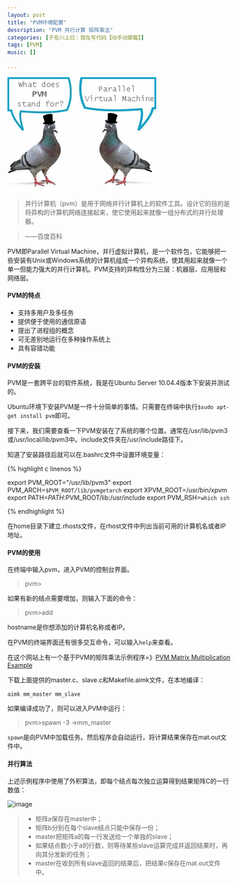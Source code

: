 ```yaml
---
layout: post
title: "PVM环境配置"
description: "PVM 并行计算 矩阵乘法"
categories: [子在川上曰：我在写代码【动手动脚篇】]
tags: [PVM]
music: []

---
```


![image](/assets/images/2014-10-14-pvm.jpg)

>并行计算机（pvm）是用于网络并行计算机上的软件工具。设计它的目的是将异构的计算机网络连接起来，使它使用起来就像一组分布式的并行处理器。

>——百度百科

PVM即Parallel Virtual Machine，并行虚拟计算机，是一个软件包，它能够把一些安装有Unix或Windows系统的计算机组成一个异构系统，使其用起来就像一个单一但能力强大的并行计算机。PVM支持的异构性分为三层：机器层、应用层和网络层。

<!-- more -->

#### PVM的特点

* 支持多用户及多任务
* 提供便于使用的通信原语
* 提出了进程组的概念
* 可无差别地运行在多种操作系统上
* 具有容错功能

#### PVM的安装

PVM是一套跨平台的软件系统，我是在Ubuntu Server 10.04.4版本下安装并测试的。

Ubuntu环境下安装PVM是一件十分简单的事情。只需要在终端中执行`$sudo apt-get install pvm`即可。

接下来，我们需要查看一下PVM安装在了系统的哪个位置。通常在/usr/lib/pvm3或/usr/local/lib/pvm3中。include文件夹在/usr/include路径下。

知道了安装路径后就可以在.bashrc文件中设置环境变量：

{% highlight c linenos %}

export PVM_ROOT="/usr/lib/pvm3"
export PVM_ARCH=`$PVM_ROOT/lib/pvmgetarch`
export XPVM_ROOT=/usr/bin/xpvm
export PATH=$PATH:$PVM_ROOT/lib:/usr/include
export PVM_RSH=`which ssh`

{% endhighlight %}

在home目录下建立.rhosts文件，在rhost文件中列出当前可用的计算机名或者IP地址。

#### PVM的使用

在终端中输入pvm，进入PVM的控制台界面。

>pvm>

如果有新的结点需要增加，则输入下面的命令：

>pvm>add <hostname>

hostname是你想添加的计算机名称或者IP。

在PVM的终端界面还有很多交互命令，可以输入`help`来查看。

在这个网站上有一个基于PVM的矩阵乘法示例程序=》[PVM Matrix Multiplication Example](http://math.arizona.edu/~swig/documentation/pvm/matrix_mult/)

下载上面提供的master.c、slave.c和Makefile.aimk文件，在本地编译：

	aimk mm_master mm_slave
	
如果编译成功了，则可以进入PVM中运行：

>pvm>spawn -3 ->mm_master

`spawn`是向PVM中加载任务。然后程序会自动运行，将计算结果保存在mat.out文件中。

#### 并行算法

上述示例程序中使用了外积算法，即每个结点每次独立运算得到结果矩阵C的一行数值：

![image](http://latex.codecogs.com/png.latex?C_{*j}=\(c_{1j},c_{2j},...,c_{mj}\)%20^{\tau}%20=%20\sum_{k=1}^{n}\(a_{1k},a_{2k},...,a_{mk}\)^{\tau}b_{kj},j=1,2,...,p)

>* 矩阵a保存在master中；
>* 矩阵b分别在每个slave结点只能中保存一份；
>* master把矩阵a的每一行发送给一个单独的slave；
>* 如果结点数小于a的行数，则等待某些slave运算完成并返回结果时，再向其分发新的任务；
>* master在收到所有slave返回的结果后，把结果c保存在mat.out文件中。
